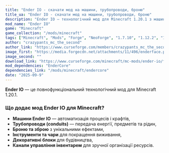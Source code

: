 ```yaml
---
title: "Ender IO - скачати мод на машини, трубопроводи, броню"
title_ua: "Ender IO - скачати мод на машини, трубопроводи, броню"
description: "Ender IO — технологічний мод для Minecraft 1.20.1 з машинами, трубопроводами (система передачі енергії, рідин і предметів), бронею, зброєю, інвентарним керуванням та декоративними блоками. Потрібен EnderCore. Інструкція з встановлення"
mod_name: "Ender IO"
game: "Minecraft"
game_collection: "/mods/minecraft"
tags: ["Minecraft", "Mods", "Forge", "NeoForge", "1.7.10", "1.12.2", "1.20.1"]
author: "crazypants_mc_the_second"
author_link: "https://www.curseforge.com/members/crazypants_mc_the_second"
image_first: "https://media.forgecdn.net/attachments/11/496/enderface.png"
image_second: ""
download_link: "https://www.curseforge.com/minecraft/mc-mods/ender-io/files/all?page=1&pageSize=20"
mod_dependencies: "EnderCore"
dependencies_link: "/mods/minecraft/endercore"
date: "2025-09-9"
---
```


**Ender IO** — це повнофункціональний технологічний мод для Minecraft 1.20.1.

### Що додає мод Ender IO для Minecraft?
- **Машини Ender IO** — автоматизація процесів і крафтів,
- **Трубопроводи (conduits)** — передача енергії, предметів та рідин,
- **Броню та зброю** з унікальними ефектами,
- **Інструменти та чари** для покращення виживання,
- **Декоративні блоки** для будівництва,
- **Канали управління інвентарем** для зручної організації ресурсів.
